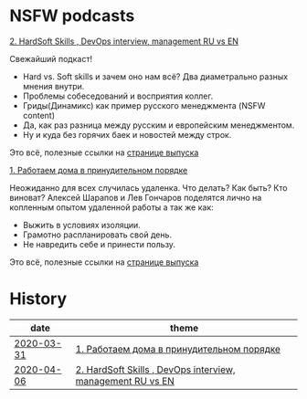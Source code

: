 # NSFW podcasts

[2. HardSoft Skills , DevOps interview, management RU vs EN](https://music.yandex.ru/album/10318378/track/64443722)

Свежайший подкаст!

* Hard vs. Soft skills и зачем оно нам всё? Два диаметрально разных мнения внутри.
* Проблемы собеседований и восприятия коллег.
* Гриды(Динамикс) как пример русского менеджмента (NSFW content)
* Да, как раз разница между русским и европейским менеджментом.
* Ну и куда без горячих баек и новостей между строк.

Это всё, полезные ссылки на [странице выпуска](episodes/02.md)

[1. Работаем дома в принудительном порядке](https://music.yandex.ru/album/10318378/track/64324269)

Неожиданно для всех случилась удаленка. Что делать? Как быть? Кто виноват? Алексей Шарапов и Лев Гончаров поделятся лично на копленным опытом удаленной работы а так же как:

* Выжить в условиях изоляции.
* Грамотно распланировать свой день.
* Не навредить себе и принести пользу.

Это всё, полезные ссылки на [странице выпуска](episodes/01.md)

# History

| date       | theme        |
|------------|--------------|
| [2020-03-31](episodes/01.md) | [1. Работаем дома в принудительном порядке](https://music.yandex.ru/album/10318378/track/64324269) |
| [2020-04-06](episodes/02.md) | [2. HardSoft Skills , DevOps interview, management RU vs EN](https://music.yandex.ru/album/10318378/track/64443722) |
